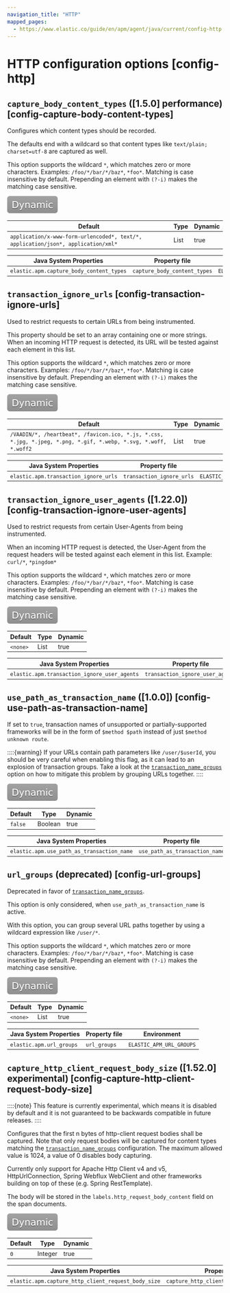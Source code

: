 ```yaml
---
navigation_title: "HTTP"
mapped_pages:
  - https://www.elastic.co/guide/en/apm/agent/java/current/config-http.html
---
```


# HTTP configuration options [config-http]



## `capture_body_content_types` ([1.5.0] performance) [config-capture-body-content-types]

Configures which content types should be recorded.

The defaults end with a wildcard so that content types like `text/plain; charset=utf-8` are captured as well.

This option supports the wildcard `*`, which matches zero or more characters. Examples: `/foo/*/bar/*/baz*`, `*foo*`. Matching is case insensitive by default. Prepending an element with `(?-i)` makes the matching case sensitive.

[![dynamic config](../images/dynamic-config.svg "") ](/reference/configuration.md#configuration-dynamic)

| Default | Type | Dynamic |
| --- | --- | --- |
| `application/x-www-form-urlencoded*, text/*, application/json*, application/xml*` | List | true |

| Java System Properties | Property file | Environment |
| --- | --- | --- |
| `elastic.apm.capture_body_content_types` | `capture_body_content_types` | `ELASTIC_APM_CAPTURE_BODY_CONTENT_TYPES` |


## `transaction_ignore_urls` [config-transaction-ignore-urls]

Used to restrict requests to certain URLs from being instrumented.

This property should be set to an array containing one or more strings. When an incoming HTTP request is detected, its URL will be tested against each element in this list.

This option supports the wildcard `*`, which matches zero or more characters. Examples: `/foo/*/bar/*/baz*`, `*foo*`. Matching is case insensitive by default. Prepending an element with `(?-i)` makes the matching case sensitive.

[![dynamic config](../images/dynamic-config.svg "") ](/reference/configuration.md#configuration-dynamic)

| Default | Type | Dynamic |
| --- | --- | --- |
| `/VAADIN/*, /heartbeat*, /favicon.ico, *.js, *.css, *.jpg, *.jpeg, *.png, *.gif, *.webp, *.svg, *.woff, *.woff2` | List | true |

| Java System Properties | Property file | Environment |
| --- | --- | --- |
| `elastic.apm.transaction_ignore_urls` | `transaction_ignore_urls` | `ELASTIC_APM_TRANSACTION_IGNORE_URLS` |


## `transaction_ignore_user_agents` ([1.22.0]) [config-transaction-ignore-user-agents]

Used to restrict requests from certain User-Agents from being instrumented.

When an incoming HTTP request is detected, the User-Agent from the request headers will be tested against each element in this list. Example: `curl/*`, `*pingdom*`

This option supports the wildcard `*`, which matches zero or more characters. Examples: `/foo/*/bar/*/baz*`, `*foo*`. Matching is case insensitive by default. Prepending an element with `(?-i)` makes the matching case sensitive.

[![dynamic config](../images/dynamic-config.svg "") ](/reference/configuration.md#configuration-dynamic)

| Default | Type | Dynamic |
| --- | --- | --- |
| `<none>` | List | true |

| Java System Properties | Property file | Environment |
| --- | --- | --- |
| `elastic.apm.transaction_ignore_user_agents` | `transaction_ignore_user_agents` | `ELASTIC_APM_TRANSACTION_IGNORE_USER_AGENTS` |


## `use_path_as_transaction_name` ([1.0.0]) [config-use-path-as-transaction-name]

If set to `true`, transaction names of unsupported or partially-supported frameworks will be in the form of `$method $path` instead of just `$method unknown route`.

::::{warning}
If your URLs contain path parameters like `/user/$userId`, you should be very careful when enabling this flag, as it can lead to an explosion of transaction groups. Take a look at the [`transaction_name_groups`](/reference/config-core.md#config-transaction-name-groups) option on how to mitigate this problem by grouping URLs together.
::::


[![dynamic config](../images/dynamic-config.svg "") ](/reference/configuration.md#configuration-dynamic)

| Default | Type | Dynamic |
| --- | --- | --- |
| `false` | Boolean | true |

| Java System Properties | Property file | Environment |
| --- | --- | --- |
| `elastic.apm.use_path_as_transaction_name` | `use_path_as_transaction_name` | `ELASTIC_APM_USE_PATH_AS_TRANSACTION_NAME` |


## `url_groups` (deprecated) [config-url-groups]

Deprecated in favor of [`transaction_name_groups`](/reference/config-core.md#config-transaction-name-groups).

This option is only considered, when `use_path_as_transaction_name` is active.

With this option, you can group several URL paths together by using a wildcard expression like `/user/*`.

This option supports the wildcard `*`, which matches zero or more characters. Examples: `/foo/*/bar/*/baz*`, `*foo*`. Matching is case insensitive by default. Prepending an element with `(?-i)` makes the matching case sensitive.

[![dynamic config](../images/dynamic-config.svg "") ](/reference/configuration.md#configuration-dynamic)

| Default | Type | Dynamic |
| --- | --- | --- |
| `<none>` | List | true |

| Java System Properties | Property file | Environment |
| --- | --- | --- |
| `elastic.apm.url_groups` | `url_groups` | `ELASTIC_APM_URL_GROUPS` |


## `capture_http_client_request_body_size` ([1.52.0] experimental) [config-capture-http-client-request-body-size]

::::{note}
This feature is currently experimental, which means it is disabled by default and it is not guaranteed to be backwards compatible in future releases.
::::


Configures that the first n bytes of http-client request bodies shall be captured. Note that only request bodies will be captured for content types matching the [`transaction_name_groups`](/reference/config-core.md#config-transaction-name-groups) configuration. The maximum allowed value is 1024, a value of 0 disables body capturing.

Currently only support for Apache Http Client v4 and v5, HttpUrlConnection, Spring Webflux WebClient and other frameworks building on top of these (e.g. Spring RestTemplate).

The body will be stored in the `labels.http_request_body_content` field on the span documents.

[![dynamic config](../images/dynamic-config.svg "") ](/reference/configuration.md#configuration-dynamic)

| Default | Type | Dynamic |
| --- | --- | --- |
| `0` | Integer | true |

| Java System Properties | Property file | Environment |
| --- | --- | --- |
| `elastic.apm.capture_http_client_request_body_size` | `capture_http_client_request_body_size` | `ELASTIC_APM_CAPTURE_HTTP_CLIENT_REQUEST_BODY_SIZE` |

